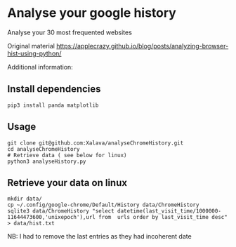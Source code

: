 # Analyse your  google history

Analyse your 30 most frequented websites

Original material https://applecrazy.github.io/blog/posts/analyzing-browser-hist-using-python/

Additional information: 


## Install dependencies

	pip3 install panda matplotlib

## Usage

	git clone git@github.com:Xalava/analyseChromeHistory.git
	cd analyseChromeHistory
	# Retrieve data ( see below for linux)
	python3 analyseHistory.py

## Retrieve your data on linux 

	mkdir data/
	cp ~/.config/google-chrome/Default/History data/ChromeHistory
	sqlite3 data/ChromeHistory "select datetime(last_visit_time/1000000-11644473600,'unixepoch'),url from  urls order by last_visit_time desc" > data/hist.txt

NB: I had to remove the last entries as they had incoherent date